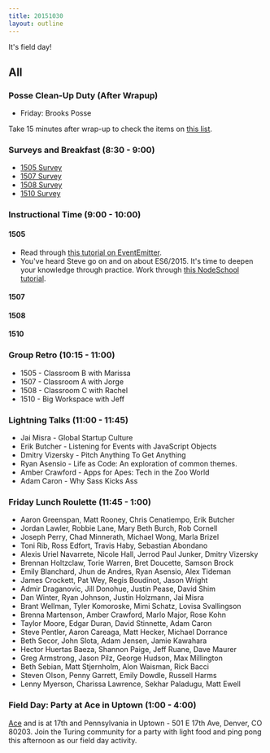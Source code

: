 ```yaml
---
title: 20151030
layout: outline
---
```


It's field day!

## All

### Posse Clean-Up Duty (After Wrapup)

* Friday: Brooks Posse

Take 15 minutes after wrap-up to check the items on [this list](https://gist.github.com/rwarbelow/f5cfe4333402d043ef2e).

### Surveys and Breakfast (8:30 - 9:00)

* [1505 Survey](#)
* [1507 Survey](#)
* [1508 Survey](#)
* [1510 Survey](#)

### Instructional Time (9:00 - 10:00)

#### 1505

* Read through [this tutorial on EventEmitter](https://nodesource.com/blog/understanding-the-nodejs-event-loop).
* You've heard Steve go on and on about ES6/2015. It's time to deepen your knowledge through practice. Work through [this NodeSchool tutorial][es6].

[es6]: https://github.com/domenic/count-to-6

#### 1507

#### 1508

#### 1510

### Group Retro (10:15 - 11:00)

* 1505 - Classroom B with Marissa
* 1507 - Classroom A with Jorge
* 1508 - Classroom C with Rachel
* 1510 - Big Workspace with Jeff

### Lightning Talks (11:00 - 11:45)

* Jai Misra - Global Startup Culture
* Erik Butcher - Listening for Events with JavaScript Objects
* Dmitry Vizersky - Pitch Anything To Get Anything
* Ryan Asensio - Life as Code: An exploration of common themes.
* Amber Crawford - Apps for Apes: Tech in the Zoo World
* Adam Caron - Why Sass Kicks Ass

### Friday Lunch Roulette (11:45 - 1:00)

* Aaron Greenspan, Matt Rooney, Chris Cenatiempo, Erik Butcher
* Jordan Lawler, Robbie Lane, Mary Beth Burch, Rob Cornell
* Joseph Perry, Chad Minnerath, Michael Wong, Marla Brizel
* Toni Rib, Ross Edfort, Travis Haby, Sebastian Abondano
* Alexis Uriel Navarrete, Nicole Hall, Jerrod Paul Junker, Dmitry Vizersky
* Brennan Holtzclaw, Torie Warren, Bret Doucette, Samson Brock
* Emily Blanchard, Jhun de Andres, Ryan Asensio, Alex Tideman
* James Crockett, Pat Wey, Regis Boudinot, Jason Wright
* Admir Draganovic, Jill Donohue, Justin Pease, David Shim
* Dan Winter, Ryan Johnson, Justin Holzmann, Jai Misra
* Brant Wellman, Tyler Komoroske, Mimi Schatz, Lovisa Svallingson
* Brenna Martenson, Amber Crawford, Marlo Major, Rose Kohn
* Taylor Moore, Edgar Duran, David Stinnette, Adam Caron
* Steve Pentler, Aaron Careaga, Matt Hecker, Michael Dorrance
* Beth Secor, John Slota, Adam Jensen, Jamie Kawahara
* Hector Huertas Baeza, Shannon Paige, Jeff Ruane, Dave Maurer
* Greg Armstrong, Jason Pilz, George Hudson, Max Millington
* Beth Sebian, Matt Stjernholm, Alon Waisman, Rick Bacci
* Steven Olson, Penny Garrett, Emily Dowdle, Russell Harms
* Lenny Myerson, Charissa Lawrence, Sekhar Paladugu, Matt Ewell

### Field Day: Party at Ace in Uptown (1:00 - 4:00)

[Ace](http://www.aceeatserve.com/) and is at 17th and Pennsylvania in Uptown - 501 E 17th Ave, Denver, CO 80203. Join the Turing community for a party with light food and ping pong this afternoon as our field day activity.
